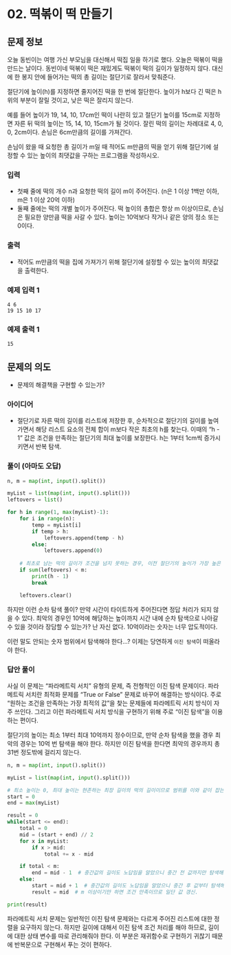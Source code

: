 # 02. 떡볶이 떡 만들기

## 문제 정보

오늘 동빈이는 여행 가신 부모님을 대신해서 떡집 일을 하기로 했다. 오늘은 떡볶이 떡을 만드는 날이다. 동빈이네 떡볶이 떡은 재밌게도 떡볶이 떡의 길이가 일정하지 않다. 대신에 한 봉지 안에 들어가는 떡의 총 길이는 절단기로 잘라서 맞춰준다.

절단기에 높이(h)를 지정하면 줄지어진 떡을 한 번에 절단한다. 높이가 h보다 긴 떡은 h 위의 부분이 잘릴 것이고, 낮은 떡은 잘리지 않는다.

예를 들어 높이가 19, 14, 10, 17cm인 떡이 나란히 있고 절단기 높이를 15cm로 지정하면 자른 뒤 떡의 높이는 15, 14, 10, 15cm가 될 것이다. 잘린 떡의 길이는 차례대로 4, 0, 0, 2cm이다. 손님은 6cm만큼의 길이를 가져간다.

손님이 왔을 때 요청한 총 길이가 m일 때 적어도 m만큼의 떡을 얻기 위해 절단기에 설정할 수 있는 높이의 최댓값을 구하는 프로그램을 작성하시오.

### 입력

- 첫째 줄에 떡의 개수 n과 요청한 떡의 길이 m이 주어진다. (n은 1 이상 1백만 이하, m은 1 이상 20억 이하)
- 둘째 줄에는 떡의 개별 높이가 주어진다. 떡 높이의 총합은 항상 m 이상이므로, 손님은 필요한 양만큼 떡을 사갈 수 있다. 높이는 10억보다 작거나 같은 양의 정소 또는 0이다.

### 출력

- 적어도 m만큼의 떡을 집에 가져가기 위해 절단기에 설정할 수 있는 높이의 최댓값을 출력한다.

### 예제 입력 1

```
4 6
19 15 10 17
```

### 예제 출력 1

```
15
```

## 문제의 의도

- 문제의 해결책을 구현할 수 있는가?

### 아이디어

- 절단기로 자른 떡의 길이를 리스트에 저장한 후, 순차적으로 절단기의 길이를 높여가면서 해당 리스트 요소의 전체 합이 m보다 작은 최초의 h를 찾는다. 이때의 “h - 1” 값은 조건을 만족하는 절단기의 최대 높이를 보장한다. h는 1부터 1cm씩 증가시키면서 반복 탐색.

### 풀이 (아마도 오답)

```python
n, m = map(int, input().split())

myList = list(map(int, input().split()))
leftovers = list()

for h in range(1, max(myList)-1):
    for i in range(n):
        temp = myList[i]
        if temp > h:
            leftovers.append(temp - h)
        else:
            leftovers.append(0)
    
    # 최초로 남는 떡의 길이가 조건을 넘지 못하는 경우, 이전 절단기의 높이가 가장 높은 값임.
    if sum(leftovers) < m:
        print(h - 1)
        break

    leftovers.clear()
```

하지만 이런 순차 탐색 풀이? 만약 시간이 타이트하게 주어진다면 정답 처리가 되지 않을 수 있다. 최악의 경우인 10억에 해당하는 높이까지 시간 내에 순차 탐색으로 나아갈 수 있을 것이라 장담할 수 있는가? 난 자신 없다. 10억이라는 숫자는 너무 압도적이다. 

이런 말도 안되는 숫자 범위에서 탐색해야 한다…? 이제는 당연하게 `이진 탐색`이 떠올라야 한다.

### 답안 풀이

사실 이 문제는 “파라메트릭 서치” 유형의 문제, 즉 전형적인 이진 탐색 문제이다. 파라메트릭 서치란 최적화 문제를 “True or False” 문제로 바꾸어 해결하는 방식이다. 주로 “원하는 조건을 만족하는 가장 최적의 값”을 찾는 문제들에 파라메트릭 서치 방식이 자주 쓰인다. 그리고 이런 파라메트릭 서치 방식을 구현하기 위해 주로 “이진 탐색”을 이용하는 편이다.

절단기의 높이는 최소 1부터 최대 10억까지 정수이므로, 만약 순차 탐색을 했을 경우 최악의 경우는 10억 번 탐색을 해야 한다. 하지만 이진 탐색을 한다면 최악의 경우까지 총 31번 정도밖에 걸리지 않는다.

```python
n, m = map(int, input().split())

myList = list(map(int, input().split()))

# 최소 높이는 0, 최대 높이는 현존하는 최장 길이의 떡의 길이이므로 범위를 이와 같이 잡는다.
start = 0
end = max(myList)

result = 0
while(start <= end):
    total = 0
    mid = (start + end) // 2
    for x in myList:
        if x > mid:
            total += x - mid

    if total < m:
        end = mid - 1  # 중간값의 길이도 노답임을 알았으니 중간 전 값까지만 탐색해도 됨.
    else:
        start = mid + 1  # 중간값의 길이도 노답임을 알았으니 중간 후 값부터 탐색해도 됨.
        result = mid  # m 이상이기만 하면 조건 만족이므로 일단 값 갱신.

print(result)
```

파라메트릭 서치 문제는 일반적인 이진 탐색 문제와는 다르게 주어진 리스트에 대한 정렬을 요구하지 않는다. 하지만 길이에 대해서 이진 탐색 조건 처리를 해야 하므로, 길이에 대한 상태 변수를 따로 관리해줘야 한다. 이 부분은 재귀함수로 구현하기 귀찮기 때문에 반복문으로 구현해서 푸는 것이 편하다.